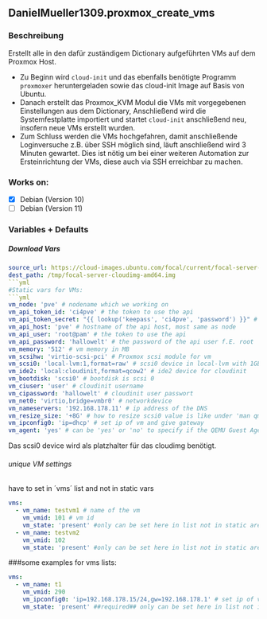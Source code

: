 ## DanielMueller1309.proxmox_create_vms
### Beschreibung
Erstellt alle in den dafür zuständigem Dictionary aufgeführten VMs auf dem Proxmox Host.
- Zu Beginn wird ``cloud-init`` und das ebenfalls benötigte Programm ``proxmoxer`` heruntergeladen sowie das cloud-init Image auf Basis von Ubuntu.
- Danach erstellt das Proxmox_KVM Modul die VMs mit vorgegebenen Einstellungen aus dem Dictionary, Anschließend wird die Systemfestplatte importiert und startet ``cloud-init`` anschließend neu, insofern neue VMs erstellt wurden.
- Zum Schluss werden die VMs hochgefahren, damit anschließende Loginversuche z.B. über SSH möglich sind, läuft anschließend wird 3 Minuten gewartet. Dies ist nötig um bei einer weiteren Automation zur Ersteinrichtung der VMs, diese auch via SSH erreichbar zu machen.

### Works on:
- [x] Debian (Version 10)
- [ ] Debian (Version 11)

### Variables + Defaults
##### Download Vars
```yml
source_url: https://cloud-images.ubuntu.com/focal/current/focal-server-cloudimg-amd64.img
dest_path: /tmp/focal-server-cloudimg-amd64.img
```yml
#Static vars for VMs:
```yml
vm_node: 'pve' # nodename which we working on
vm_api_token_id: 'ci4pve' # the token to use the api
vm_api_token_secret: "{{ lookup('keepass', 'ci4pve', 'password') }}" # secret to token id
vm_api_host: 'pve' # hostname of the api host, most same as node
vm_api_user: 'root@pam' # the token to use the api
vm_api_password: 'hallowelt' # the password of the api user f.E. root
vm_memory: '512' # vm memory in MB
vm_scsihw: 'virtio-scsi-pci' # Proxmox scsi module for vm
vm_scsi0: 'local-lvm:1,format=raw' # scsi0 device in local-lvm with 1GB and format raw
vm_ide2: 'local:cloudinit,format=qcow2' # ide2 device for cloudinit
vm_bootdisk: 'scsi0' # bootdisk is scsi 0
vm_ciuser: 'user' # cloudinit username
vm_cipassword: 'hallowelt' # cloudinit user passwort
vm_net0: 'virtio,bridge=vmbr0' # networkdevice
vm_nameservers: '192.168.178.11' # ip address of the DNS
vm_resize_size: '+8G' # how to resize scsi0 value is like under 'man qm resize' shown
vm_ipconfig0: 'ip=dhcp' # set ip of vm and give gateway
vm_agent: 'yes' # can be 'yes' or 'no' to specify if the QEMU Guest Agent should be enabled/disabled.
```
Das scsi0 device wird als platzhalter für das cloudimg benötigt.
###### unique VM settings
have to set in ´vms´ list and not in static vars

```yml
vms:
  - vm_name: testvm1 # name of the vm
    vm_vmid: 101 # vm id
    vm_state: 'present' #only can be set here in list not in static area
  - vm_name: testvm2
    vm_vmid: 102
    vm_state: 'present' #only can be set here in list not in static area
```
###some examples for vms lists:
```yml
vms:
  - vm_name: t1
    vm_vmid: 290
    vm_ipconfig0: 'ip=192.168.178.15/24,gw=192.168.178.1' # set ip of vm and give gateway
    vm_state: 'present' ##required## only can be set here in list not in static area
```
